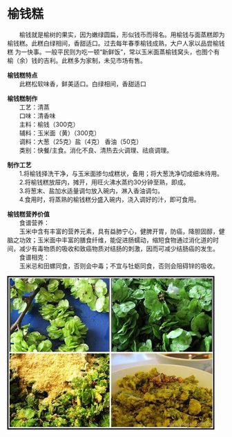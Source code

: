# 榆钱糕  
  
&emsp;&emsp;榆钱就是榆树的果实，因为嫩绿圆扁，形似钱币而得名。用榆钱与面蒸糕即为榆钱糕。此糕白绿相间，香甜适口。过去每年春季榆钱成熟，大户人家以品尝榆钱糕 为一快事。一般平民则为吃一顿“新鲜饭”，常以玉米面蒸榆钱窝头，也图个有榆（余）钱的吉利。此糕多为家制，未见市场有售。  
  
**榆钱糕特点**  
&emsp;&emsp;此糕松软味香，鲜美适口。白绿相间，香甜适口  
  
**榆钱糕制作**  
&emsp;&emsp;工艺：清蒸  
&emsp;&emsp;口味：清香味  
&emsp;&emsp;主料：榆钱（300克）    
&emsp;&emsp;辅料：玉米面（黄）（300克）    
&emsp;&emsp;调料：大葱（25克）盐（4克） 香油（50克）    
&emsp;&emsp;类别：快餐/主食。消化不良、清热去火调理、祛痰调理。  
  
**制作工艺**  
&emsp;&emsp;1.将榆钱择洗干净，与玉米面掺匀成糕状，备用；将大葱洗净切成细末待用。  
&emsp;&emsp;2.将榆钱糕放屉内，摊开，用旺火沸水蒸约30分钟至熟，即成。  
&emsp;&emsp;3.将葱末、盐加水适量调匀放入碗内，淋入香油调匀。  
&emsp;&emsp;4.食用时，将蒸熟的榆钱糕分盛入碗内，浇入调好的汁，即可食用。  
  
**榆钱糕营养价值**  
&emsp;&emsp;食谱营养：  
&emsp;&emsp;玉米中含有丰富的营养元素，具有益肺宁心，健脾开胃，防癌，降胆固醇，健脑之功效；玉米面中丰富的膳食纤维，能促进肠蠕动，缩短食物通过消化道的时间，减少有毒物质的吸收和致癌物质对结肠的刺激，因而可减少结肠癌的发生。  
&emsp;&emsp;食谱相克：  
&emsp;&emsp;玉米忌和田螺同食，否则会中毒；不宜与牡蛎同食，否则会阻碍锌的吸收。  
  
![](https://raw.githubusercontent.com/szqq0512/Pic/main/img/202201211933860.png)  
